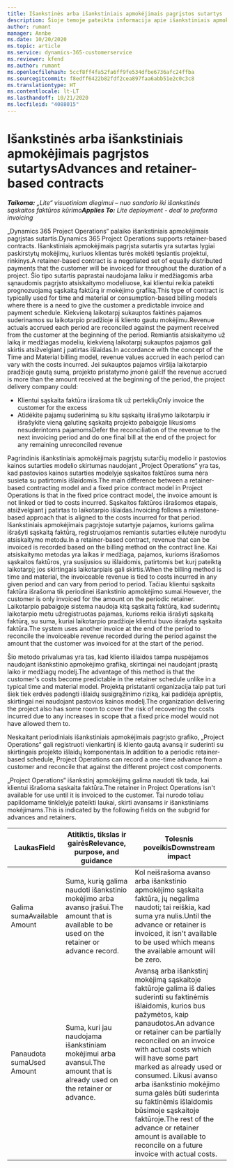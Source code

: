 ```yaml
---
title: Išankstinės arba išankstiniais apmokėjimais pagrįstos sutartys
description: Šioje temoje pateikta informacija apie išankstiniais apmokėjimais pagrįstų sutarčių modelius ir avansus naudojant „Project Operations“.
author: rumant
manager: Annbe
ms.date: 10/20/2020
ms.topic: article
ms.service: dynamics-365-customerservice
ms.reviewer: kfend
ms.author: rumant
ms.openlocfilehash: 5ccf8ff4fa52fa6ff9fe534dfbe6736afc24ffba
ms.sourcegitcommit: f8edff6422b82fdf2cea897faa6abb51e2c0c3c8
ms.translationtype: HT
ms.contentlocale: lt-LT
ms.lasthandoff: 10/21/2020
ms.locfileid: "4088015"
---
```

# <a name="advances-and-retainer-based-contracts"></a><span data-ttu-id="10cc6-103">Išankstinės arba išankstiniais apmokėjimais pagrįstos sutartys</span><span class="sxs-lookup"><span data-stu-id="10cc6-103">Advances and retainer-based contracts</span></span> 


<span data-ttu-id="10cc6-104">_**Taikoma:** „Lite“ visuotiniam diegimui – nuo sandorio iki išankstinės sąskaitos faktūros kūrimo_</span><span class="sxs-lookup"><span data-stu-id="10cc6-104">_**Applies To:** Lite deployment - deal to proforma invoicing_</span></span>

<span data-ttu-id="10cc6-105">„Dynamics 365 Project Operations“ palaiko išankstiniais apmokėjimais pagrįstas sutartis.</span><span class="sxs-lookup"><span data-stu-id="10cc6-105">Dynamics 365 Project Operations supports retainer-based contracts.</span></span> <span data-ttu-id="10cc6-106">Išankstiniais apmokėjimais pagrįsta sutartis yra sutartas lygiai paskirstytų mokėjimų, kuriuos klientas turės mokėti tęsiantis projektui, rinkinys.</span><span class="sxs-lookup"><span data-stu-id="10cc6-106">A retainer-based contract is a negotiated set of equally distributed payments that the customer will be invoiced for throughout the duration of a project.</span></span> <span data-ttu-id="10cc6-107">Šio tipo sutartis paprastai naudojama laiku ir medžiagomis arba sąnaudomis pagrįsto atsiskaitymo modeliuose, kai klientui reikia pateikti prognozuojamą sąskaitą faktūrą ir mokėjimo grafiką.</span><span class="sxs-lookup"><span data-stu-id="10cc6-107">This type of contract is typically used for time and material or consumption-based billing models where there is a need to give the customer a predictable invoice and payment schedule.</span></span> <span data-ttu-id="10cc6-108">Kiekvieną laikotarpį sukauptos faktinės pajamos suderinamos su laikotarpio pradžioje iš kliento gautu mokėjimu.</span><span class="sxs-lookup"><span data-stu-id="10cc6-108">Revenue actuals accrued each period are reconciled against the payment received from the customer at the beginning of the period.</span></span> <span data-ttu-id="10cc6-109">Remiantis atsiskaitymo už laiką ir medžiagas modeliu, kiekvieną laikotarpį sukauptos pajamos gali skirtis atsižvelgiant į patirtas išlaidas.</span><span class="sxs-lookup"><span data-stu-id="10cc6-109">In accordance with the concept of the Time and Material billing model, revenue values accrued in each period can vary with the costs incurred.</span></span> <span data-ttu-id="10cc6-110">Jei sukauptos pajamos viršija laikotarpio pradžioje gautą sumą, projekto pristatymo įmonė gali:</span><span class="sxs-lookup"><span data-stu-id="10cc6-110">If the revenue accrued is more than the amount received at the beginning of the period, the project delivery company could:</span></span>

- <span data-ttu-id="10cc6-111">Klientui sąskaita faktūra išrašoma tik už perteklių</span><span class="sxs-lookup"><span data-stu-id="10cc6-111">Only invoice the customer for the excess</span></span> 
- <span data-ttu-id="10cc6-112">Atidėkite pajamų suderinimą su kitu sąskaitų išrašymo laikotarpiu ir išrašykite vieną galutinę sąskaitą projekto pabaigoje likusioms nesuderintoms pajamoms</span><span class="sxs-lookup"><span data-stu-id="10cc6-112">Defer the reconciliation of the revenue to the next invoicing period and do one final bill at the end of the project for any remaining unreconciled revenue</span></span>

<span data-ttu-id="10cc6-113">Pagrindinis išankstiniais apmokėjimais pagrįstų sutarčių modelio ir pastovios kainos sutarties modelio skirtumas naudojant „Project Operations“ yra tas, kad pastovios kainos sutarties modelyje sąskaitos faktūros suma nėra susieta su patirtomis išlaidomis.</span><span class="sxs-lookup"><span data-stu-id="10cc6-113">The main difference between a retainer-based contracting model and a fixed price contract model in Project Operations is that in the fixed price contract model, the invoice amount is not linked or tied to costs incurred.</span></span> <span data-ttu-id="10cc6-114">Sąskaitos faktūros išrašomos etapais, atsižvelgiant į patirtas to laikotarpio išlaidas.</span><span class="sxs-lookup"><span data-stu-id="10cc6-114">Invoicing follows a milestone-based approach that is aligned to the costs incurred for that period.</span></span> <span data-ttu-id="10cc6-115">Išankstiniais apmokėjimais pagrįstoje sutartyje pajamos, kurioms galima išrašyti sąskaitą faktūrą, registruojamos remiantis sutarties eilutėje nurodytu atsiskaitymo metodu.</span><span class="sxs-lookup"><span data-stu-id="10cc6-115">In a retainer-based contract, revenue that can be invoiced is recorded based on the billing method on the contract line.</span></span> <span data-ttu-id="10cc6-116">Kai atsiskaitymo metodas yra laikas ir medžiaga, pajamos, kurioms išrašomos sąskaitos faktūros, yra susijusios su išlaidomis, patirtomis bet kurį pateiktą laikotarpį; jos skirtingais laikotarpiais gali skirtis.</span><span class="sxs-lookup"><span data-stu-id="10cc6-116">When the billing method is time and material, the invoiceable revenue is tied to costs incurred in any given period and can vary from period to period.</span></span> <span data-ttu-id="10cc6-117">Tačiau klientui sąskaita faktūra išrašoma tik periodinei išankstinio apmokėjimo sumai.</span><span class="sxs-lookup"><span data-stu-id="10cc6-117">However, the customer is only invoiced for the amount on the periodic retainer.</span></span> <span data-ttu-id="10cc6-118">Laikotarpio pabaigoje sistema naudoja kitą sąskaitą faktūrą, kad suderintų laikotarpio metu užregistruotas pajamas, kurioms reikia išrašyti sąskaitą faktūrą, su suma, kuriai laikotarpio pradžioje klientui buvo išrašyta sąskaita faktūra.</span><span class="sxs-lookup"><span data-stu-id="10cc6-118">The system uses another invoice at the end of the period to reconcile the invoiceable revenue recorded during the period against the amount that the customer was invoiced for at the start of the period.</span></span>

<span data-ttu-id="10cc6-119">Šio metodo privalumas yra tas, kad kliento išlaidos tampa nuspėjamos naudojant išankstinio apmokėjimo grafiką, skirtingai nei naudojant įprastą laiko ir medžiagų modelį.</span><span class="sxs-lookup"><span data-stu-id="10cc6-119">The advantage of this method is that the customer's costs become predictable in the retainer schedule unlike in a typical time and material model.</span></span> <span data-ttu-id="10cc6-120">Projektą pristatanti organizacija taip pat turi šiek tiek erdvės padengti išlaidų susigrąžinimo riziką, kai padidėja aprėptis, skirtingai nei naudojant pastovios kainos modelį.</span><span class="sxs-lookup"><span data-stu-id="10cc6-120">The organization delivering the project also has some room to cover the risk of recovering the costs incurred due to any increases in scope that a fixed price model would not have allowed them to.</span></span>

<span data-ttu-id="10cc6-121">Neskaitant periodiniais išankstiniais apmokėjimais pagrįsto grafiko, „Project Operations“ gali registruoti vienkartinį iš kliento gautą avansą ir suderinti su skirtingais projekto išlaidų komponentais.</span><span class="sxs-lookup"><span data-stu-id="10cc6-121">In addition to a periodic retainer-based schedule, Project Operations can record a one-time advance from a customer and reconcile that against the different project cost components.</span></span>

<span data-ttu-id="10cc6-122">„Project Operations“ išankstinį apmokėjimą galima naudoti tik tada, kai klientui išrašoma sąskaita faktūra.</span><span class="sxs-lookup"><span data-stu-id="10cc6-122">The retainer in Project Operations isn't available for use until it is invoiced to the customer.</span></span> <span data-ttu-id="10cc6-123">Tai nurodo toliau papildomame tinklelyje pateikti laukai, skirti avansams ir išankstiniams mokėjimams.</span><span class="sxs-lookup"><span data-stu-id="10cc6-123">This is indicated by the following fields on the subgrid for advances and retainers.</span></span>

| <span data-ttu-id="10cc6-124">Laukas</span><span class="sxs-lookup"><span data-stu-id="10cc6-124">Field</span></span> | <span data-ttu-id="10cc6-125">Atitiktis, tikslas ir gairės</span><span class="sxs-lookup"><span data-stu-id="10cc6-125">Relevance, purpose, and guidance</span></span> | <span data-ttu-id="10cc6-126">Tolesnis poveikis</span><span class="sxs-lookup"><span data-stu-id="10cc6-126">Downstream impact</span></span> |
| --- | --- | --- |
| <span data-ttu-id="10cc6-127">Galima suma</span><span class="sxs-lookup"><span data-stu-id="10cc6-127">Available Amount</span></span> | <span data-ttu-id="10cc6-128">Suma, kurią galima naudoti išankstinio mokėjimo arba avanso įrašui.</span><span class="sxs-lookup"><span data-stu-id="10cc6-128">The amount that is available to be used on the retainer or advance record.</span></span> | <span data-ttu-id="10cc6-129">Kol neišrašoma avanso arba išankstinio apmokėjimo sąskaita faktūra, jų negalima naudoti; tai reiškia, kad suma yra nulis.</span><span class="sxs-lookup"><span data-stu-id="10cc6-129">Until the advance or retainer is invoiced, it isn't available to be used which means the available amount will be zero.</span></span> |
| <span data-ttu-id="10cc6-130">Panaudota suma</span><span class="sxs-lookup"><span data-stu-id="10cc6-130">Used Amount</span></span> | <span data-ttu-id="10cc6-131">Suma, kuri jau naudojama išankstiniam mokėjimui arba avansui.</span><span class="sxs-lookup"><span data-stu-id="10cc6-131">The amount that is already used on the retainer or advance.</span></span> | <span data-ttu-id="10cc6-132">Avansą arba išankstinį mokėjimą sąskaitoje faktūroje galima iš dalies suderinti su faktinėmis išlaidomis, kurios bus pažymėtos, kaip panaudotos.</span><span class="sxs-lookup"><span data-stu-id="10cc6-132">An advance or retainer can be partially reconciled on an invoice with actual costs which will have some part marked as already used or consumed.</span></span> <span data-ttu-id="10cc6-133">Likusi avanso arba išankstinio mokėjimo suma galės būti suderinta su faktinėmis išlaidomis būsimoje sąskaitoje faktūroje.</span><span class="sxs-lookup"><span data-stu-id="10cc6-133">The rest of the advance or retainer amount is available to reconcile on a future invoice with actual costs.</span></span> |
